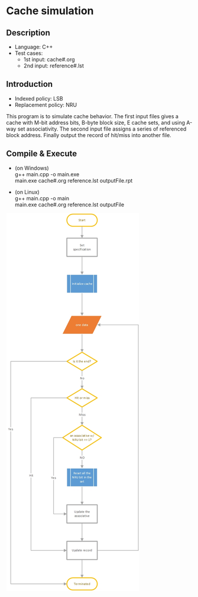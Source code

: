# Cache simulation
## Description
- Language: C++
- Test cases:
    - 1st input: cache#.org
    - 2nd input: reference#.lst
## Introduction
- Indexed policy: LSB
- Replacement policy: NRU

This program is to simulate cache behavior. The first input files gives a cache with M-bit address bits, B-byte block size, E cache sets, and using
A-way set associativity. The second input file assigns a series of referenced block address. Finally output the record of hit/miss into another file.

## Compile & Execute
- (on Windows) <br>
    g++ main.cpp -o main.exe <br>
    main.exe cache#.org reference.lst outputFile.rpt
    
- (on Linux) <br>
    g++ main.cpp -o main <br>
    main.exe cache#.org reference.lst outputFile

![flow chart](https://github.com/hfejdyfmk/CacheSimulation/blob/main/flowChart.jpg)
